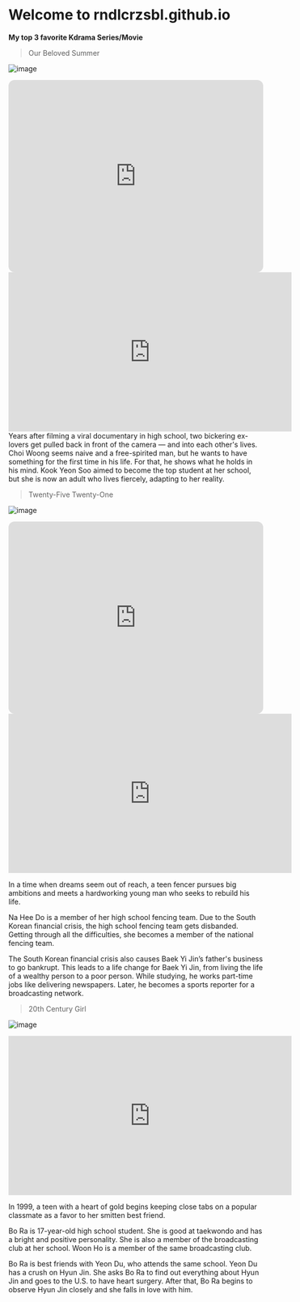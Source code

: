 # Welcome to **rndlcrzsbl.github.io**

**My top 3 favorite Kdrama Series/Movie**

> Our Beloved Summer

![image](https://user-images.githubusercontent.com/118236906/203209377-a92a913f-d1c9-4c67-8524-90f6b8792bbb.png)

<iframe style="border-radius:12px" src="https://open.spotify.com/embed/playlist/7owrBFx9V75Clym1gGSDrH?utm_source=generator" width="100%" height="380" frameBorder="0" allowfullscreen="" allow="autoplay; clipboard-write; encrypted-media; fullscreen; picture-in-picture" loading="lazy"></iframe>

<iframe width="560" height="315" src="https://www.youtube.com/embed/p_dDoDQ8u94" title="YouTube video player" frameborder="0" allow="accelerometer; autoplay; clipboard-write; encrypted-media; gyroscope; picture-in-picture" allowfullscreen></iframe>
Years after filming a viral documentary in high school, two bickering ex-lovers get pulled back in front of the camera — and into each other's lives. Choi Woong seems naive and a free-spirited man, but he wants to have something for the first time in his life. For that, he shows what he holds in his mind. Kook Yeon Soo aimed to become the top student at her school, but she is now an adult who lives fiercely, adapting to her reality.

>Twenty-Five Twenty-One

![image](https://user-images.githubusercontent.com/118236906/203209589-1933b788-7e93-4f2a-a8d3-3794ad1ac34a.png)

<iframe style="border-radius:12px" src="https://open.spotify.com/embed/playlist/37i9dQZF1DX3f6ejuDaRcD?utm_source=generator" width="100%" height="380" frameBorder="0" allowfullscreen="" allow="autoplay; clipboard-write; encrypted-media; fullscreen; picture-in-picture" loading="lazy"></iframe>

<iframe width="560" height="315" src="https://www.youtube.com/embed/gYp4cKumTwU" title="YouTube video player" frameborder="0" allow="accelerometer; autoplay; clipboard-write; encrypted-media; gyroscope; picture-in-picture" allowfullscreen></iframe>

In a time when dreams seem out of reach, a teen fencer pursues big ambitions and meets a hardworking young man who seeks to rebuild his life.

Na Hee Do is a member of her high school fencing team. Due to the South Korean financial crisis, the high school fencing team gets disbanded. Getting through all the difficulties, she becomes a member of the national fencing team.

The South Korean financial crisis also causes Baek Yi Jin’s father's business to go bankrupt. This leads to a life change for Baek Yi Jin, from living the life of a wealthy person to a poor person. While studying, he works part-time jobs like delivering newspapers. Later, he becomes a sports reporter for a broadcasting network.


>20th Century Girl

![image](https://user-images.githubusercontent.com/118236906/203456729-74884556-079b-429f-982a-3cc2556453c2.png)

<iframe width="560" height="315" src="https://www.youtube.com/embed/KFS4_qevE7M" title="YouTube video player" frameborder="0" allow="accelerometer; autoplay; clipboard-write; encrypted-media; gyroscope; picture-in-picture" allowfullscreen></iframe>

In 1999, a teen with a heart of gold begins keeping close tabs on a popular classmate as a favor to her smitten best friend.

Bo Ra is 17-year-old high school student. She is good at taekwondo and has a bright and positive personality. She is also a member of the broadcasting club at her school. Woon Ho is a member of the same broadcasting club.

Bo Ra is best friends with Yeon Du, who attends the same school. Yeon Du has a crush on Hyun Jin. She asks Bo Ra to find out everything about Hyun Jin and goes to the U.S. to have heart surgery. After that, Bo Ra begins to observe Hyun Jin closely and she falls in love with him.


